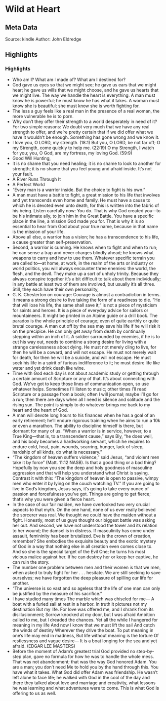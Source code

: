 # Wild at Heart

## Meta Data

Source:  kindle 
Author: John Eldredge

## Highlights

### Highlights

- Who am I? What am I made of? What am I destined for?
- God gave us eyes so that we might see; he gave us ears that we might hear; he gave us wills that we might choose, and he gave us hearts that we might live. The way we handle the heart is everything. A man must know he is powerful; he must know he has what it takes. A woman must know she is beautiful; she must know she is worth fighting for.
- The less a guy feels like a real man in the presence of a real woman, the more vulnerable he is to porn.
- Why don’t they offer their strength to a world desperately in need of it? For two simple reasons: We doubt very much that we have any real strength to offer, and we’re pretty certain that if we did offer what we have it wouldn’t be enough. Something has gone wrong and we know it.
- I love you, O LORD, my strength. (18:1) But you, O LORD, be not far off; O my Strength, come quickly to help me. (22:19) O my Strength, I watch for you; you, O God, are my fortress, my loving God. (59:9)
- Good Will Hunting,
- It is no shame that you need healing; it is no shame to look to another for strength; it is no shame that you feel young and afraid inside. It’s not your fault.
- A River Runs Through It
- A Perfect World
- “Every man is a warrior inside. But the choice to fight is his own.”
- A man must have a battle to fight, a great mission to his life that involves and yet transcends even home and family. He must have a cause to which he is devoted even unto death, for this is written into the fabric of his being. Listen carefully now: You do. That is why God created you—to be his intimate ally, to join him in the Great Battle. You have a specific place in the line, a mission God made you for. That is why it is so essential to hear from God about your true name, because in that name is the mission of your life.
- Above all else, a warrior has a vision; he has a transcendence to his life, a cause greater than self-preservation.
- Second, a warrior is cunning. He knows when to fight and when to run; he can sense a trap and never charges blindly ahead; he knows what weapons to carry and how to use them. Whatever specific terrain you are called to—at home, at work, in the realm of the arts or industry or world politics, you will always encounter three enemies: the world, the flesh, and the devil. They make up a sort of unholy trinity. Because they always conspire together it’s a bit difficult to talk about them individually; in any battle at least two of them are involved, but usually it’s all three. Still, they each have their own personality,
- G. K. Chesterton on courage: Courage is almost a contradiction in terms. It means a strong desire to live taking the form of a readiness to die. “He that will lose his life, the same shall save it,” is not a piece of mysticism for saints and heroes. It is a piece of everyday advice for sailors or mountaineers. It might be printed in an Alpine guide or a drill book. The paradox is the whole principle of courage; even of quite earthly or quite brutal courage. A man cut off by the sea may save his life if he will risk it on the precipice. He can only get away from death by continually stepping within an inch of it. A soldier surrounded by enemies, if he is to cut his way out, needs to combine a strong desire for living with a strange carelessness about dying. He must not merely cling to live, for then he will be a coward, and will not escape. He must not merely wait for death, for then he will be a suicide, and will not escape. He must seek his life in a spirit of furious indifference to it; he must desire life like water and yet drink death like wine.
- Time with God each day is not about academic study or getting through a certain amount of Scripture or any of that. It’s about connecting with God. We’ve got to keep those lines of communication open, so use whatever helps. Sometimes I’ll listen to music; other times I’ll read Scripture or a passage from a book; often I will journal; maybe I’ll go for a run; then there are days when all I need is silence and solitude and the rising sun. The point is simply to do whatever brings me back to my heart and the heart of God.
- A man will devote long hours to his finances when he has a goal of an early retirement; he’ll endure rigorous training when he aims to run a 10k or even a marathon. The ability to discipline himself is there, but dormant for many of us. “When a warrior is in service, however, to a True King—that is, to a transcendent cause,” says Bly, “he does well, and his body becomes a hardworking servant, which he requires to endure cold, heat, pain, wounds, scarring, hunger, lack of sleep, hardship of all kinds, do what is necessary.”
- “The kingdom of heaven suffers violence,” said Jesus, “and violent men take it by force” (Matt. 11:12 NASB). Is that a good thing or a bad thing? Hopefully by now you see the deep and holy goodness of masculine aggression and that will help you understand what Christ is saying. Contrast it with this: “The kingdom of heaven is open to passive, wimpy men who enter it by lying on the couch watching TV.” If you are going to live in God’s kingdom, Jesus says, it’s going to take every ounce of passion and forcefulness you’ve got. Things are going to get fierce; that’s why you were given a fierce heart.
- In the case of our fair maiden, we have overlooked two very crucial aspects to that myth. On the one hand, none of us ever really believed the sorcerer was real. We thought we could have the maiden without a fight. Honestly, most of us guys thought our biggest battle was asking her out. And second, we have not understood the tower and its relation to her wound; the damsel is in distress. If masculinity has come under assault, femininity has been brutalized. Eve is the crown of creation, remember? She embodies the exquisite beauty and the exotic mystery of God in a way that nothing else in all creation even comes close to. And so she is the special target of the Evil One; he turns his most vicious malice against her. If he can destroy her or keep her captive, he can ruin the story.
- The number one problem between men and their women is that we men, when asked to truly fight for her . . . hesitate. We are still seeking to save ourselves; we have forgotten the deep pleasure of spilling our life for another.
- “The universe is so vast and so ageless that the life of one man can only be justified by the measure of his sacrifice.”
- I have studied many times The marble which was chiseled for me— A boat with a furled sail at rest in a harbor. In truth it pictures not my destination But my life. For love was offered me, and I shrank from its disillusionment; Sorrow knocked at my door, but I was afraid Ambition called to me, but I dreaded the chances. Yet all the while I hungered for meaning in my life And now I know that we must lift the sail And catch the winds of destiny Wherever they drive the boat. To put meaning in one’s life may end in madness, But life without meaning is the torture Of restlessness and vague desire— It is a boat longing for the sea and yet afraid. (EDGAR LEE MASTERS)
- Before the moment of Adam’s greatest trial God provided no step-by-step plan, gave no formula for how he was to handle the whole mess. That was not abandonment; that was the way God honored Adam. You are a man; you don’t need Me to hold you by the hand through this. You have what it takes. What God did offer Adam was friendship. He wasn’t left alone to face life; he walked with God in the cool of the day and there they talked about love and marriage and creativity, what lessons he was learning and what adventures were to come. This is what God is offering to us as well.
